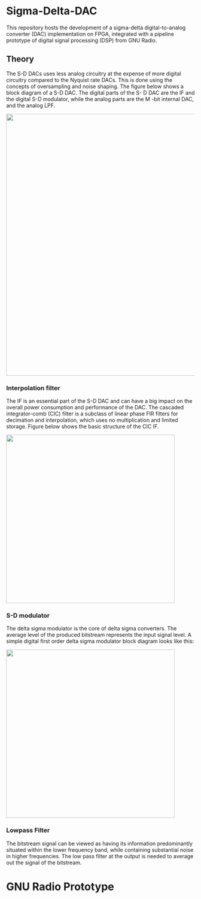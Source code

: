 # Sigma-Delta-DAC
This repository hosts the development of a sigma-delta digital-to-analog converter (DAC) implementation on FPGA, integrated with a 
pipeline prototype of digital signal processing (DSP) from GNU Radio. 

## Theory

The S-D DACs uses less analog circuitry at the expense of more digital circuitry compared to the Nyquist rate DACs. This is done 
using the concepts of oversampling and noise shaping. The figure below shows a block diagram of a S-D DAC.
The digital parts of the S- D DAC are the IF and the digital S-D modulator, while the analog parts are the M -bit
internal DAC, and the analog LPF.

 <img src="https://github.com/aimamovic6/Sigma-Delta-DAC-/assets/109389744/ea2aa415-4dee-48ee-8f36-0e2d75c55b67" width="700">

### Interpolation filter
The IF is an essential part of the S-D DAC and can have a big impact on the overall power
consumption and performance of the DAC. The cascaded integrator-comb (CIC) filter is a subclass of
linear phase FIR filters for decimation and interpolation, which uses no multiplication and
limited storage. Figure below shows the basic structure of the CIC IF.

 <img src="https://github.com/aimamovic6/Sigma-Delta-DAC-/assets/109389744/04943f96-6a15-42f2-ad37-6d8d1da6ca7e" width="450">

### S-D modulator
The delta sigma modulator is the core of delta sigma converters. The average level of the produced bitstream represents the input signal level. 
A simple digital first order delta sigma modulator block diagram looks like this:

 <img src="https://github.com/aimamovic6/Sigma-Delta-DAC-/assets/109389744/d285277f-2699-48ee-9136-eaf40f3b27d0" width="450">

### Lowpass Filter
The bitstream signal can be viewed as having its information predominantly situated within the lower frequency band, while containing substantial noise in higher frequencies.
The low pass filter at the output is needed to average out the signal of the bitstream. 

# GNU Radio Prototype
